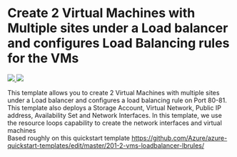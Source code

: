 # Create 2 Virtual Machines with Multiple sites under a Load balancer and configures Load Balancing rules for the VMs

<a href="https://portal.azure.com/#create/Microsoft.Template/uri/https%3A%2F%2Fraw.githubusercontent.com%2FDivineOps%2Filb-multi-site%2Fmaster%2Fazuredeploy.json" target="_blank">
    <img src="http://azuredeploy.net/deploybutton.png"/>
</a>
<a href="http://armviz.io/#/?load=https%3A%2F%2Fraw.githubusercontent.com%2FDivineOps%2Filb-multi-site%2Fmaster%2Fazuredeploy.json" target="_blank">
    <img src="http://armviz.io/visualizebutton.png"/>
</a>

This template allows you to create 2 Virtual Machines with multiple sites under a Load balancer and configures a load balancing rule on Port 80-81. 
<br />
This template also deploys a Storage Account, Virtual Network, Public IP address, Availability Set and Network Interfaces.
In this template, we use the resource loops capability to create the network interfaces and virtual machines
<br />
Based roughly on this quickstart template https://github.com/Azure/azure-quickstart-templates/edit/master/201-2-vms-loadbalancer-lbrules/ 
